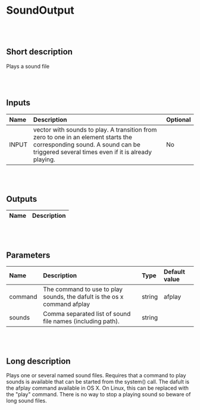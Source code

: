# SoundOutput


<br><br>
## Short description

Plays a sound file

<br><br>

## Inputs

|Name|Description|Optional|
|:----|:-----------|:-------|
|INPUT|vector with sounds to play. A transition from zero to one in an element starts the corresponding sound. A sound can be triggered several times even if it is already playing.|No|

<br><br>

## Outputs

|Name|Description|
|:----|:-----------|

<br><br>

## Parameters

|Name|Description|Type|Default value|
|:----|:-----------|:----|:-------------|
|command|The command to use to play sounds, the dafult is the os x command afplay|string|afplay|
|sounds|Comma separated list of sound file names (including path).|string||

<br><br>
## Long description
Plays one or several named sound files. Requires that a command to play sounds is available that can be started from the system() call. The dafult is the afplay command available in OS X. On Linux, this can be replaced with the "play" command. There is no way to stop a playing sound so beware of long sound files.